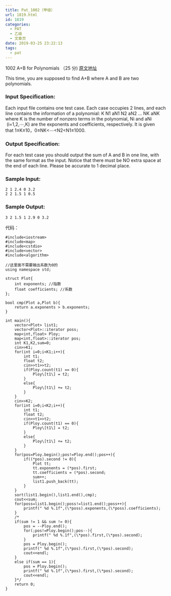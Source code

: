 ```yaml
---
title: Pat_1002（甲级）
url: 1819.html
id: 1819
categories:
  - PAT
  - 乙级
  - 文章页
date: 2019-03-25 23:22:13
tags:
  - pat
---
```


1002 A+B for Polynomials （25 分) [原文地址](https://pintia.cn/problem-sets/994805342720868352/problems/994805526272000000)

This time, you are supposed to find A+B where A and B are two polynomials.

### Input Specification:

Each input file contains one test case. Each case occupies 2 lines, and each line contains the information of a polynomial: K N​1​​ a​N​1​​​​ N​2​​ a​N​2​​​​ ... N​K​​ a​N​K​​​​ where K is the number of nonzero terms in the polynomial, N​i​​ and a​N​i​​​​ (i=1,2,⋯,K) are the exponents and coefficients, respectively. It is given that 1≤K≤10，0≤N​K​​<⋯<N​2​​<N​1​​≤1000.

### Output Specification:

For each test case you should output the sum of A and B in one line, with the same format as the input. Notice that there must be NO extra space at the end of each line. Please be accurate to 1 decimal place.

### Sample Input:

    2 1 2.4 0 3.2
    2 2 1.5 1 0.5
    

### Sample Output:

    3 2 1.5 1 2.9 0 3.2

代码：
```
#include<iostream>
#include<map>
#include<cstdio>
#include<vector>
#include<algorithm>

//这里面不需要输出系数为0的
using namespace std;

struct Plot{
    int exponents; //指数
    float coefficients; //系数
};

bool cmp(Plot a,Plot b){
    return a.exponents > b.exponents;
}

int main(){
    vector<Plot> list1;
    vector<Plot>::iterator poss;
    map<int,float> Ploy;
    map<int,float>::iterator pos;
    int K1,K2,sum=0;
    cin>>K1;
    for(int i=0;i<K1;i++){
        int t1;
        float t2;
        cin>>t1>>t2;
        if(Ploy.count(t1) == 0){
            Ploy\[t1\] = t2;
        }
        else{
            Ploy\[t1\] += t2;
        }
    }
    cin>>K2;
    for(int i=0;i<K2;i++){
        int t1;
        float t2;
        cin>>t1>>t2;
        if(Ploy.count(t1) == 0){
            Ploy\[t1\] = t2;
        }
        else{
            Ploy\[t1\] += t2;
        }
    }
    for(pos=Ploy.begin();pos!=Ploy.end();pos++){
        if((*pos).second != 0){
            Plot tt;
            tt.exponents = (*pos).first;
            tt.coefficients = (*pos).second;
            sum++;
            list1.push_back(tt);
        }
    }
    sort(list1.begin(),list1.end(),cmp);
    cout<<sum;
    for(poss=list1.begin();poss!=list1.end();poss++){
        printf(" %d %.1f",(\*poss).exponents,(\*poss).coefficients);
    }
    /*
    if(sum != 1 && sum != 0){
        pos = --Ploy.end();
        for(;pos!=Ploy.begin();pos--){
            printf(" %d %.1f",(\*pos).first,(\*pos).second);
        }
        pos = Ploy.begin();
        printf(" %d %.1f",(\*pos).first,(\*pos).second);
        cout<<endl;
    }
    else if(sum == 1){
        pos = Ploy.begin();
        printf(" %d %.1f",(\*pos).first,(\*pos).second);
        cout<<endl;
    }*/
    return 0;
}
```